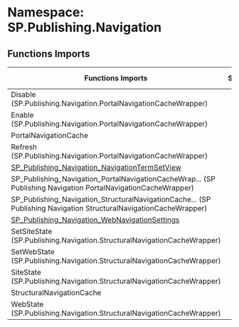 # Namespace: SP.Publishing.Navigation

## Functions Imports

Functions Imports | SPO | SP 2019 | SP 2016 | SP 2013
----------|:---:|:-------:|:-------:|:-------:
Disable (SP.Publishing.Navigation.PortalNavigationCacheWrapper) | ✅ | ❌ | ❌ | ❌
Enable (SP.Publishing.Navigation.PortalNavigationCacheWrapper) | ✅ | ❌ | ❌ | ❌
PortalNavigationCache | ✅ | ❌ | ❌ | ❌
Refresh (SP.Publishing.Navigation.PortalNavigationCacheWrapper) | ✅ | ❌ | ❌ | ❌
[SP_Publishing_Navigation_NavigationTermSetView](./Functions/SP_Publishing_Navigation_NavigationTermSetView.md) | ❌ | ❌ | ❌ | ✅
<span title="SP_Publishing_Navigation_PortalNavigationCacheWrapper">SP_Publishing_Navigation_PortalNavigationCacheWrap...</span> (SP Publishing Navigation PortalNavigationCacheWrapper) | ✅ | ❌ | ❌ | ❌
<span title="SP_Publishing_Navigation_StructuralNavigationCacheWrapper">SP_Publishing_Navigation_StructuralNavigationCache...</span> (SP Publishing Navigation StructuralNavigationCacheWrapper) | ✅ | ❌ | ❌ | ❌
[SP_Publishing_Navigation_WebNavigationSettings](./Functions/SP_Publishing_Navigation_WebNavigationSettings.md) | ❌ | ❌ | ❌ | ✅
SetSiteState (SP.Publishing.Navigation.StructuralNavigationCacheWrapper) | ✅ | ❌ | ❌ | ❌
SetWebState (SP.Publishing.Navigation.StructuralNavigationCacheWrapper) | ✅ | ❌ | ❌ | ❌
SiteState (SP.Publishing.Navigation.StructuralNavigationCacheWrapper) | ✅ | ❌ | ❌ | ❌
StructuralNavigationCache | ✅ | ❌ | ❌ | ❌
WebState (SP.Publishing.Navigation.StructuralNavigationCacheWrapper) | ✅ | ❌ | ❌ | ❌
